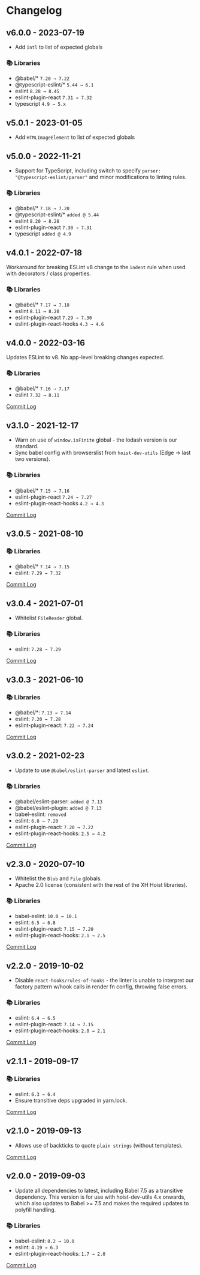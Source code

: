 # Changelog

## v6.0.0 - 2023-07-19

* Add `Intl` to list of expected globals

### 📚 Libraries

* @babel/* `7.20 → 7.22`
* @typescript-eslint/* `5.44 → 6.1`
* eslint `8.28 → 8.45`
* eslint-plugin-react `7.31 → 7.32`
* typescript `4.9 → 5.x`

## v5.0.1 - 2023-01-05

* Add `HTMLImageElement` to list of expected globals

## v5.0.0 - 2022-11-21

* Support for TypeScript, including switch to specify `parser: "@typescript-eslint/parser"` and minor modifications to
  linting rules.

### 📚 Libraries

* @babel/* `7.18 → 7.20`
* @typescript-eslint/* `added @ 5.44`
* eslint `8.20 → 8.28`
* eslint-plugin-react `7.30 → 7.31`
* typescript `added @ 4.9`

## v4.0.1 - 2022-07-18

Workaround for breaking ESLint v8 change to the `indent` rule when used with decorators / class properties.

### 📚 Libraries

* @babel/* `7.17 → 7.18`
* eslint `8.11 → 8.20`
* eslint-plugin-react `7.29 → 7.30`
* eslint-plugin-react-hooks `4.3 → 4.6`

## v4.0.0 - 2022-03-16

Updates ESLint to v8. No app-level breaking changes expected.

### 📚 Libraries

* @babel/* `7.16 → 7.17`
* eslint `7.32 → 8.11`

[Commit Log](https://github.com/xh/eslint-config/compare/v3.1.0...v4.0.0)

## v3.1.0 - 2021-12-17

* Warn on use of `window.isFinite` global - the lodash version is our standard.
* Sync babel config with browserslist from `hoist-dev-utils` (Edge → last two versions).

### 📚 Libraries

* @babel/* `7.15 → 7.16`
* eslint-plugin-react `7.24 → 7.27`
* eslint-plugin-react-hooks `4.2 → 4.3`

[Commit Log](https://github.com/xh/eslint-config/compare/v3.0.5...v3.1.0)

## v3.0.5 - 2021-08-10

### 📚 Libraries

* @babel/* `7.14 → 7.15`
* eslint: `7.29 → 7.32`

[Commit Log](https://github.com/xh/eslint-config/compare/v3.0.4...v3.0.5)

## v3.0.4 - 2021-07-01

* Whitelist `FileReader` global.

### 📚 Libraries

* eslint: `7.28 → 7.29`

[Commit Log](https://github.com/xh/eslint-config/compare/v3.0.3...v3.0.4)

## v3.0.3 - 2021-06-10

### 📚 Libraries

* @babel/*: `7.13 → 7.14`
* eslint: `7.20 → 7.28`
* eslint-plugin-react: `7.22 → 7.24`

[Commit Log](https://github.com/xh/eslint-config/compare/v3.0.2...v3.0.3)

## v3.0.2 - 2021-02-23

* Update to use `@babel/eslint-parser` and latest `eslint`.

### 📚 Libraries

* @babel/eslint-parser: `added @ 7.13`
* @babel/eslint-plugin: `added @ 7.13`
* babel-eslint: `removed`
* eslint: `6.8 → 7.20`
* eslint-plugin-react: `7.20 → 7.22`
* eslint-plugin-react-hooks: `2.5 → 4.2`

[Commit Log](https://github.com/xh/eslint-config/compare/v2.3.0...v3.0.2)

## v2.3.0 - 2020-07-10

* Whitelist the `Blob` and `File` globals.
* Apache 2.0 license (consistent with the rest of the XH Hoist libraries).

### 📚 Libraries

* babel-eslint: `10.0 → 10.1`
* eslint: `6.5 → 6.8`
* eslint-plugin-react: `7.15 → 7.20`
* eslint-plugin-react-hooks: `2.1 → 2.5`

[Commit Log](https://github.com/xh/eslint-config/compare/v2.2.0...v2.3.0)

## v2.2.0 - 2019-10-02

* Disable `react-hooks/rules-of-hooks` - the linter is unable to interpret our factory pattern
  w/hook calls in render fn config, throwing false errors.

### 📚 Libraries

* eslint: `6.4 → 6.5`
* eslint-plugin-react: `7.14 → 7.15`
* eslint-plugin-react-hooks: `2.0 → 2.1`

[Commit Log](https://github.com/xh/eslint-config/compare/v2.1.1...v2.2.0)

## v2.1.1 - 2019-09-17

### 📚 Libraries

* eslint: `6.3 → 6.4`
* Ensure transitive deps upgraded in yarn.lock.

[Commit Log](https://github.com/xh/eslint-config/compare/v2.1.0...v2.1.1)

## v2.1.0 - 2019-09-13

* Allows use of backticks to quote `plain strings` (without templates).

[Commit Log](https://github.com/xh/eslint-config/compare/v2.0.0...v2.1.0)

## v2.0.0 - 2019-09-03

* Update all dependencies to latest, including Babel 7.5 as a transitive dependency. This version is
  for use with hoist-dev-utils 4.x onwards, which also updates to Babel >= 7.5 and makes the
  required updates to polyfill handling.

### 📚 Libraries

* babel-eslint: `8.2 → 10.0`
* eslint: `4.19 → 6.3`
* eslint-plugin-react-hooks: `1.7 → 2.0`

[Commit Log](https://github.com/xh/eslint-config/compare/v1.2.0...v2.0.0)
